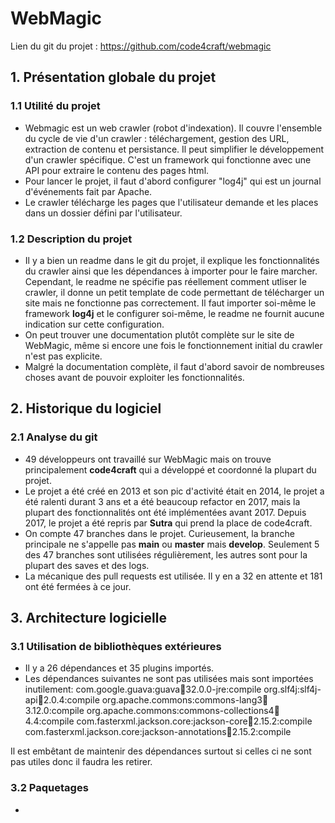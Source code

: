 # WebMagic

Lien du git du projet : https://github.com/code4craft/webmagic

## 1. Présentation globale du projet

### 1.1 Utilité du projet

* Webmagic est un web crawler (robot d'indexation). Il couvre l'ensemble du cycle de vie d'un crawler : téléchargement, gestion des URL, extraction de contenu et persistance. Il peut simplifier le développement d'un crawler spécifique.
  C'est un framework qui fonctionne avec une API pour extraire le contenu des pages html.
* Pour lancer le projet, il faut d'abord configurer "log4j" qui est un journal d'événements fait par Apache.
* Le crawler télécharge les pages que l'utilisateur demande et les places dans un dossier défini par l'utilisateur.

### 1.2 Description du projet

* Il y a bien un readme dans le git du projet, il explique les fonctionnalités du crawler ainsi que les dépendances à importer pour le faire marcher. Cependant, le readme ne spécifie pas réellement comment utliser le crawler, il donne un petit template de code permettant de télécharger un site mais ne fonctionne pas correctement.
Il faut importer soi-même le framework **log4j** et le configurer soi-même, le readme ne fournit aucune indication sur cette configuration.
* On peut trouver une documentation plutôt complète sur le site de WebMagic, même si encore une fois le fonctionnement initial du crawler n'est pas explicite.
* Malgré la documentation complète, il faut d'abord savoir de nombreuses choses avant de pouvoir exploiter les fonctionnalités.

## 2. Historique du logiciel

### 2.1 Analyse du git
* 49 développeurs ont travaillé sur WebMagic mais on trouve principalement **code4craft** qui a développé et coordonné la plupart du projet.
* Le projet a été créé en 2013 et son pic d'activité était en 2014, le projet a été ralenti durant 3 ans et a été beaucoup refactor en 2017, mais la plupart des fonctionnalités ont été implémentées avant 2017. Depuis 2017, le projet a été repris par **Sutra** qui prend la place de code4craft.
* On compte 47 branches dans le projet. Curieusement, la branche principale ne s'appelle pas **main** ou **master** mais **develop**. Seulement 5 des 47 branches sont utilisées régulièrement, les autres sont pour la plupart des saves et des logs.
* La mécanique des pull requests est utilisée. Il y en a 32 en attente et 181 ont été fermées à ce jour.



## 3. Architecture logicielle

### 3.1 Utilisation de bibliothèques extérieures
* Il y a 26 dépendances et 35 plugins importés.
* Les dépendances suivantes ne sont pas utilisées mais sont importées inutilement:
  com.google.guava:guava:jar:32.0.0-jre:compile
  org.slf4j:slf4j-api:jar:2.0.4:compile
  org.apache.commons:commons-lang3:jar:3.12.0:compile
  org.apache.commons:commons-collections4:jar:4.4:compile
  com.fasterxml.jackson.core:jackson-core:jar:2.15.2:compile
  com.fasterxml.jackson.core:jackson-annotations:jar:2.15.2:compile

Il est embêtant de maintenir des dépendances surtout si celles ci ne sont pas utiles donc il faudra les retirer.

### 3.2 Paquetages

* 


